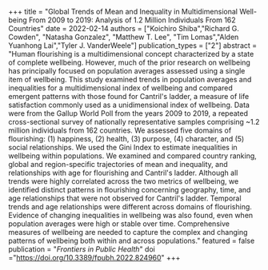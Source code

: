 +++
title = "Global Trends of Mean and Inequality in Multidimensional Well-being From 2009 to 2019: Analysis of 1.2 Million Individuals From 162 Countries"
date = 2022-02-14
authors = ["Koichiro Shiba","Richard G. Cowden", "Natasha Gonzalez", "Matthew T. Lee", "Tim Lomas","Alden Yuanhong Lai","Tyler J. VanderWeele"]
publication_types = ["2"]
abstract = "Human flourishing is a multidimensional concept characterized by a state of complete wellbeing. However, much of the prior research on wellbeing has principally focused on population averages assessed using a single item of wellbeing. This study examined trends in population averages and inequalities for a multidimensional index of wellbeing and compared emergent patterns with those found for Cantril's ladder, a measure of life satisfaction commonly used as a unidimensional index of wellbeing. Data were from the Gallup World Poll from the years 2009 to 2019, a repeated cross-sectional survey of nationally representative samples comprising ~1.2 million individuals from 162 countries. We assessed five domains of flourishing: (1) happiness, (2) health, (3) purpose, (4) character, and (5) social relationships. We used the Gini Index to estimate inequalities in wellbeing within populations. We examined and compared country ranking, global and region-specific trajectories of mean and inequality, and relationships with age for flourishing and Cantril's ladder. Although all trends were highly correlated across the two metrics of wellbeing, we identified distinct patterns in flourishing concerning geography, time, and age relationships that were not observed for Cantril's ladder. Temporal trends and age relationships were different across domains of flourishing. Evidence of changing inequalities in wellbeing was also found, even when population averages were high or stable over time. Comprehensive measures of wellbeing are needed to capture the complex and changing patterns of wellbeing both within and across populations."
featured = false
publication = "*Frontiers in Public Health*"
doi ="https://doi.org/10.3389/fpubh.2022.824960"
+++
